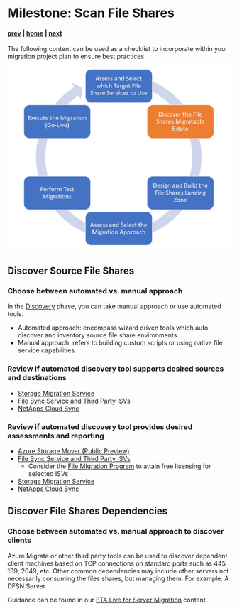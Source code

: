 # Milestone: Scan File Shares

#### [prev](./assess.md) | [home](./readme.md)  | [next](./landingzone.md)

The following content can be used as a checklist to incorporate within your migration project plan to ensure best practices.

![Concept Diagram](./png/FileSharesMigration-workflow-Milestone2.PNG)
## **Discover Source File Shares** 

### Choose between automated vs. manual approach
In the [Discovery](https://docs.microsoft.com/en-us/azure/storage/common/storage-migration-overview?toc=/azure/storage/blobs/toc.json#discovery-phase) phase, you can take manual approach or use automated tools.
- Automated approach: encompass wizard driven tools which auto discover and inventory source file share environments.
- Manual approach: refers to building custom scripts or using native file service capabilities. 
 
### Review if automated discovery tool supports desired sources and destinations

- [Storage Migration Service](https://learn.microsoft.com/en-us/windows-server/storage/storage-migration-service/overview#requirements)
- [File Sync Service and Third Party ISVs](https://docs.microsoft.com/en-us/azure/storage/solution-integration/validated-partners/data-management/migration-tools-comparison?bc=/azure/cloud-adoption-framework/_bread/toc.json&toc=/azure/cloud-adoption-framework/toc.json#supported-azure-services)
- [NetApps Cloud Sync](https://docs.netapp.com/us-en/cloud-manager-sync/reference-supported-relationships.html)
### Review if automated discovery tool provides desired assessments and reporting
- [Azure Storage Mover (Public Preview)](https://learn.microsoft.com/en-us/azure/storage-mover/service-overview#supported-sources-and-targets)
- [File Sync Service and Third Party ISVs](https://docs.microsoft.com/en-us/azure/storage/solution-integration/validated-partners/data-management/migration-tools-comparison#assessment-and-reporting)
    - Consider the [File Migration Program](https://techcommunity.microsoft.com/t5/azure-storage-blog/migrate-the-critical-file-data-you-need-to-power-your/ba-p/3038751) to attain free licensing for selected ISVs
- [Storage Migration Service](https://docs.microsoft.com/en-us/windows-server/storage/storage-migration-service/migrate-data#step-1-create-a-job-and-inventory-your-servers-to-figure-out-what-to-migrate)
- [NetApps Cloud Sync](https://docs.netapp.com/us-en/cloud-manager-sync/task-managing-reports.html#creating-reports)

## **Discover File Shares Dependencies**

### Choose between automated vs. manual approach to discover clients
Azure Migrate or other third party tools can be used to discover dependent client machines based on TCP connections on standard ports such as 445, 139, 2049, etc. 
Other common dependencies may include other servers not necessarily consuming the files shares, but managing them. For example: A DFSN Server

Guidance can be found in our [FTA Live for Server Migration](../server-migration/assess.md) content. 
